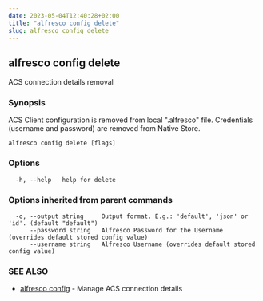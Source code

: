 ```yaml
---
date: 2023-05-04T12:40:28+02:00
title: "alfresco config delete"
slug: alfresco_config_delete
---
```

## alfresco config delete

ACS connection details removal

### Synopsis

ACS Client configuration is removed from local ".alfresco" file.
Credentials (username and password) are removed from Native Store.

```
alfresco config delete [flags]
```

### Options

```
  -h, --help   help for delete
```

### Options inherited from parent commands

```
  -o, --output string     Output format. E.g.: 'default', 'json' or 'id'. (default "default")
      --password string   Alfresco Password for the Username (overrides default stored config value)
      --username string   Alfresco Username (overrides default stored config value)
```

### SEE ALSO

* [alfresco config](/alfresco_config.md)	 - Manage ACS connection details

